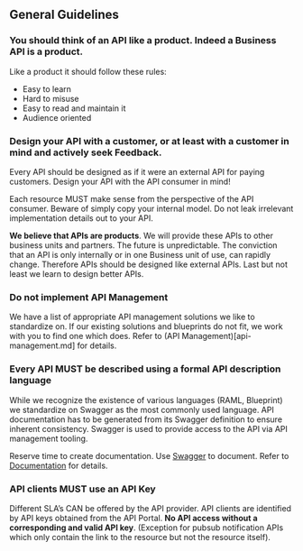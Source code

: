 ## General Guidelines

### You should think of an API like a product. Indeed a Business API is a product.

Like a product it should follow these rules:  

- Easy to learn  
- Hard to misuse
- Easy to read and maintain it
- Audience oriented

### Design your API with a customer, or at least with a customer in mind and actively seek Feedback.

Every API should be designed as if it were an external API for paying customers. Design your API with the API consumer in mind!

Each resource MUST make sense from the perspective of the API consumer. Beware of simply copy your internal model. Do not leak irrelevant implementation details out to your API.

**We believe that APIs are products**. We will provide these APIs to other business units and partners. The future is unpredictable. The conviction that an API is only internally or in one Business unit of use, can rapidly change. Therefore APIs should be designed like external APIs. Last but not least we learn to design better APIs.

### Do not implement API Management

We have a list of appropriate API management solutions we like to standardize on. If our existing solutions and blueprints do not fit, we work with you to find one which does. Refer to (API Management)[api-management.md] for details.

### Every API MUST be described using a formal API description language

While we recognize the existence of various languages (RAML, Blueprint) we standardize on Swagger as the most commonly used language. 
API documentation has to be generated from its Swagger definition to ensure inherent consistency. Swagger is used to provide access to the API via API management tooling. 

Reserve time to create documentation. Use [Swagger](http://swagger.io/) to document. Refer to [Documentation](documentation.md) for details.

### API clients MUST use an API Key

Different SLA’s CAN be offered by the API provider. API clients are identified by API keys obtained from the API Portal. **No API access without a corresponding and valid API key**. (Exception for pubsub notification APIs which only contain the link to the resource but not the resource itself).
	
